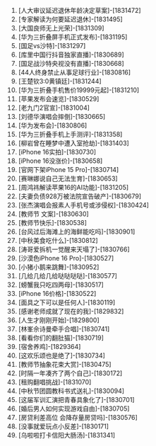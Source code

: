 
1. [人大审议延迟退休年龄决定草案]-[1831472]
1. [专家解读为何要延迟退休]-[1831495]
1. [大国良师无上光荣]-[1831309]
1. [华为三折叠屏手机正式发布]-[1831195]
1. [国足vs沙特]-[1831297]
1. [库里中国行抖音独家直播]-[1830689]
1. [国足战沙特央视没有直播]-[1830668]
1. [44人终身禁止从事足球行业]-[1830816]
1. [王楚钦3:0黄镇廷]-[1831244]
1. [华为三折叠手机售价19999元起]-[1831210]
1. [苹果发布会速览]-[1830529]
1. [老九门2官宣]-[1831004]
1. [刘德华演唱会摔倒]-[1830665]
1. [华为发布会]-[1830806]
1. [华为三折叠手机上手测评]-[1831358]
1. [柳岩曾在睡梦中遭入室抢劫]-[1831403]
1. [iPhone 16实拍]-[1830730]
1. [iPhone 16没涨价]-[1830658]
1. [官网下架iPhone 15 Pro]-[1830714]
1. [赛琳娜说自己无法生育]-[1830653]
1. [周鸿祎解读苹果16的AI功能]-[1831205]
1. [夫妻负债928万被法院宣告破产]-[1830679]
1. [张杰演唱会报素人手机号或涉侵权]-[1830424]
1. [教师节 文案]-[1830630]
1. [教师节快乐]-[1830538]
1. [台风过后海滩上的海鲜能吃吗]-[1830901]
1. [中秋美食吃什么]-[1830812]
1. [涛哥爱拆机一觉醒来天塌了]-[1830766]
1. [沙漠色iPhone 16 Pro]-[1830527]
1. [小猪小鹅来跳舞]-[1830952]
1. [几给几给几给哒哒哒哒]-[1830577]
1. [螃蟹我只吃四两母]-[1830517]
1. [iPhone 16价格]-[1830522]
1. [面具之下可以是任何人]-[1830119]
1. [感谢老师成就了现在的我]-[1829832]
1. [人生才刚刚开始]-[1829800]
1. [林峯佘诗曼牵手合唱]-[1830741]
1. [看看你们的翻肚猫]-[1830719]
1. [宿舍养鸡]-[1829364]
1. [这欢乐颂也是绝了]-[1830734]
1. [教师节抽象花束大赏]-[1830475]
1. [时隔一年凑齐了两个自己]-[1830172]
1. [租购翻唱挑战]-[1831070]
1. [中秋节团圆教科书式送礼]-[1830094]
1. [这届军训汇演把青春具象化了]-[1830701]
1. [婚后男人如何实现游戏自由]-[1830705]
1. [房贷利差高位 会降存量房贷吗]-[1830576]
1. [没事就爱玩点小反差]-[1830171]
1. [乌啦啦打卡信阳大肠汤]-[1831341]